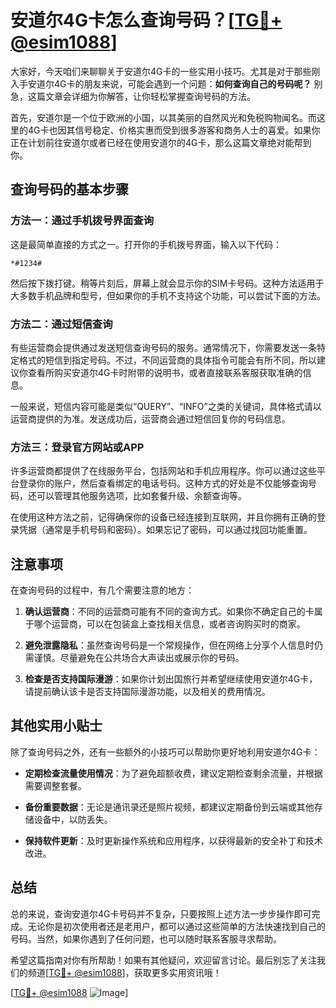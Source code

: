 # 安道尔4G卡怎么查询号码？[[TG💪+ @esim1088](https://t.me/s/esim1088)]

大家好，今天咱们来聊聊关于安道尔4G卡的一些实用小技巧。尤其是对于那些刚入手安道尔4G卡的朋友来说，可能会遇到一个问题：**如何查询自己的号码呢？** 别急，这篇文章会详细为你解答，让你轻松掌握查询号码的方法。

首先，安道尔是一个位于欧洲的小国，以其美丽的自然风光和免税购物闻名。而这里的4G卡也因其信号稳定、价格实惠而受到很多游客和商务人士的喜爱。如果你正在计划前往安道尔或者已经在使用安道尔的4G卡，那么这篇文章绝对能帮到你。

## 查询号码的基本步骤

### 方法一：通过手机拨号界面查询

这是最简单直接的方式之一。打开你的手机拨号界面，输入以下代码：

```
*#1234#
```

然后按下拨打键。稍等片刻后，屏幕上就会显示你的SIM卡号码。这种方法适用于大多数手机品牌和型号，但如果你的手机不支持这个功能，可以尝试下面的方法。

### 方法二：通过短信查询

有些运营商会提供通过发送短信查询号码的服务。通常情况下，你需要发送一条特定格式的短信到指定号码。不过，不同运营商的具体指令可能会有所不同，所以建议你查看所购买安道尔4G卡时附带的说明书，或者直接联系客服获取准确的信息。

一般来说，短信内容可能是类似“QUERY”、“INFO”之类的关键词，具体格式请以运营商提供的为准。发送成功后，运营商会通过短信回复你的号码信息。

### 方法三：登录官方网站或APP

许多运营商都提供了在线服务平台，包括网站和手机应用程序。你可以通过这些平台登录你的账户，然后查看绑定的电话号码。这种方式的好处是不仅能够查询号码，还可以管理其他服务选项，比如套餐升级、余额查询等。

在使用这种方法之前，记得确保你的设备已经连接到互联网，并且你拥有正确的登录凭据（通常是手机号码和密码）。如果忘记了密码，可以通过找回功能重置。

## 注意事项

在查询号码的过程中，有几个需要注意的地方：

1. **确认运营商**：不同的运营商可能有不同的查询方式。如果你不确定自己的卡属于哪个运营商，可以在包装盒上查找相关信息，或者咨询购买时的商家。
   
2. **避免泄露隐私**：虽然查询号码是一个常规操作，但在网络上分享个人信息时仍需谨慎。尽量避免在公共场合大声读出或展示你的号码。

3. **检查是否支持国际漫游**：如果你计划出国旅行并希望继续使用安道尔4G卡，请提前确认该卡是否支持国际漫游功能，以及相关的费用情况。

## 其他实用小贴士

除了查询号码之外，还有一些额外的小技巧可以帮助你更好地利用安道尔4G卡：

- **定期检查流量使用情况**：为了避免超额收费，建议定期检查剩余流量，并根据需要调整套餐。
  
- **备份重要数据**：无论是通讯录还是照片视频，都建议定期备份到云端或其他存储设备中，以防丢失。

- **保持软件更新**：及时更新操作系统和应用程序，以获得最新的安全补丁和技术改进。

## 总结

总的来说，查询安道尔4G卡号码并不复杂，只要按照上述方法一步步操作即可完成。无论你是初次使用者还是老用户，都可以通过这些简单的方法快速找到自己的号码。当然，如果你遇到了任何问题，也可以随时联系客服寻求帮助。

希望这篇指南对你有所帮助！如果有其他疑问，欢迎留言讨论。最后别忘了关注我们的频道[[TG💪+ @esim1088](https://t.me/s/esim1088)]，获取更多实用资讯哦！

[[TG💪+ @esim1088](https://t.me/s/esim1088) ![Image](https://i.postimg.cc/4NQfJmqS/Snipaste-2025-05-13-00-14-12.png)]